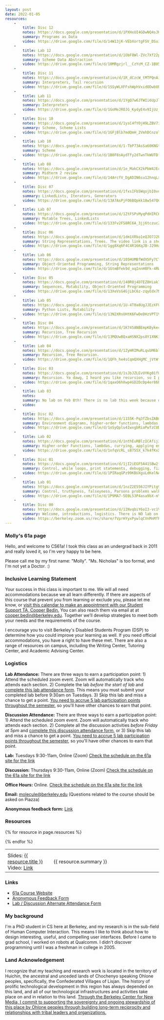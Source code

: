 ```yaml
---
layout: post
date: 2022-01-05
resources:
    -
        title: Disc 12
        notes: https://docs.google.com/presentation/d/1PXHxUI4GDwNQ4sJHlLOLRu1OlVqspkA-yvqKnkSOXRY/edit?usp=sharing
        summary: Programs as Data
        video: https://drive.google.com/file/d/14W13jK-VEbXortgFSV_DSui4UNQTbjep/view?usp=sharing
    -
        title: Lab 12
        notes: https://docs.google.com/presentation/d/1ObF8Wl-ZVc7Xf22pAxqwKxrlYya0eIpF9L7WdBLt9us/edit?usp=sharing
        summary: Scheme Data Abstraction
        video: https://drive.google.com/file/d/10MRgzjrl__CzYcM_CZ-1BU5crsI_ayql/view?usp=sharing
    -
        title: Disc 11
        notes: https://docs.google.com/presentation/d/1R_dCzcW_tMTPQnAiV3ePEbT17F2F0m3I1qYkDi1QdPQ/edit?usp=sharing
        summary: Interpreters, Tail recursion
        video: https://drive.google.com/file/d/1SSyWLXFFshWphVxidODwbUEoJyVE6sp_/view?usp=sharing
    -
        title: Lab 11
        notes: https://docs.google.com/presentation/d/1YgQ7w6JTWIi6UpJliicDIu2Yq9NgedtN-oKTi3g__pg/edit?usp=sharing
        summary: Interpreters
        video: https://drive.google.com/file/d/1GoMeJROJG_KydyE4v9IjUz_Y_LobjL7b/view?usp=sharing
    -
        title: Disc 10
        notes: https://docs.google.com/presentation/d/1ysC4fYOjH9LZBV7iXfr6A2r2B-HQoDhupWuGvFcTkAg/edit?usp=sharing
        summary: Scheme, Scheme Lists
        video: https://drive.google.com/file/d/1GFjBlb7mdQmH_2VmhDCnzoT0IKUr-6nM/view?usp=sharing
    -
        title: Lab 10
        notes: https://docs.google.com/presentation/d/1-TbP73AsSa60KNGt5C5y-d_Vv5ll-Zz7zhAthV-OCBM/edit?usp=sharing
        summary: Scheme
        video: https://drive.google.com/file/d/1B0F8sAydTfy2dTwnTkWUTDf0IjtMdnF1/view?usp=sharing
    -
        title: Lab 08
        notes: https://docs.google.com/presentation/d/1e_MakCX2kPbW4JEcftbL7KTFHheXeJ3hhY1uzJ_pBno/edit?usp=sharing
        summary: Midterm 2 review
        video: https://drive.google.com/file/d/14ArcfV_DgADIN6su12hnqLxYOK4jLqvx/view?usp=sharing
    -
        title: Disc 07
        notes: https://docs.google.com/presentation/d/1fxsIFb5WqojbI0vnU7zA1lIkMEvZCCfe4UM_aNqLMFs/edit?usp=sharing
        summary: LinkedLists, Iterators, Generators
        video: https://drive.google.com/file/d/13A7AsPjFO6BQpkk18w547QG9Gve1jgZJ/view?usp=sharing
    -
        title: Lab 07
        notes: https://docs.google.com/presentation/d/1ZtFSPsMyqPdHIRCHCESQOlwlE5JuyU06lOmJ_DvEKoM/edit?usp=sharing
        summary: Mutable Trees, LinkedLists
        video: https://drive.google.com/file/d/133Fv2FS8RC6A_3jj6tczucZeFCkfXhTm/view?usp=sharing
    -
        title: Disc 06
        notes: https://docs.google.com/presentation/d/1dm1XRko1eQJO7J2Pm5hmWvJbRf2AYWsTppYYKqpTEGQ/edit?usp=sharing
        summary: String Representations, Trees. The video link is a short but detailed walk-thru of the tree recursion problem Height from Discussion 6. If you want to watch <a href="https://drive.google.com/file/d/1ge5mCc4ZNGb09cJGwxKIrA7DoGIvkaas/view?usp=sharing">the rest of discussion 6, that link is here.</a>
        video: https://drive.google.com/file/d/1gg8Xq6F4C4R16KqJB-J29Hah_O-ZYuhJ/view?usp=sharing
    -
        title: Lab 06
        notes: https://docs.google.com/presentation/d/105HUMBfWdX5Fy7CTGTuBprESWuEfD__Bnr75dVZVAoI/edit?usp=sharing
        summary: Object-Oriented Programming, String Representations
        video: https://drive.google.com/file/d/1GtmBfek9d_oqInnH8Fk-4RWFRNq_dBq-/view?usp=sharing
    -
        title: Disc 05
        notes: https://docs.google.com/presentation/d/140R8j4D7EZ8Hiak7pzJ6bOVIUimxF8i_CsDJr12Gz8A/edit?usp=sharing
        summary: Sequences, Mutability, Object-Oriented Programming
        video: https://drive.google.com/file/d/13XeVsG4GjLbC6z-zqyEdx7N3ojNocRNh/view?usp=sharing
    -
        title: Lab 05
        notes: https://docs.google.com/presentation/d/1U-4T0a8UgJJEzXF0fuHS6gbAdf57L3e6CZvzUwFQXBc/edit?usp=sharing
        summary: Python Lists, Mutability
        video: https://drive.google.com/file/d/13N2XRsUHtK6FwDeDHzVPT1VUnYTeuW0H/view?usp=sharing
    -
        title: Disc 04
        notes: https://docs.google.com/presentation/d/1K745ANBEmpKBykecTpnmXsw8PPXuhs5lCwcOz-Zn4Js/edit?usp=sharing
        summary: Recursion, Tree Recursion
        video: https://drive.google.com/file/d/13MQUwBQxaHSNX2ps8Y1XNKiN8niJ7d8F/view?usp=sharing
    -
        title: Lab 04
        notes: https://docs.google.com/presentation/d/1ZyHRIMuRLqvbM6blVKTX-wzAs8fPMrT8kQ3cXklX_94/edit?usp=sharing
        summary: Recursion, Tree Recursion.
        video: https://drive.google.com/file/d/1QFh_he4sCqmQXHgMC_jVtWfIipBvrjaw/view?usp=sharing
    -
        title: Disc 03
        notes: https://docs.google.com/presentation/d/1sJbJZLEvUYKg01fUfdqHPKFHhH3UFYgacWtjqM3Z59U/edit?usp=sharing
        summary: Recursion. Yo dawg, I heard you like recursion, so I put a function call to your function inside your function.
        video: https://drive.google.com/file/d/1qaxO6hXwp4GD2DcDp4er86bUQC4T72N3/view?usp=sharing
    -
        title: Lab 03
        notes:
        summary: No lab on Feb 8th! There is no lab this week because of the midterm. Good luck!
        video: 
    -
        title: Disc 02
        notes: https://docs.google.com/presentation/d/1155K-Pq3fZbsZABmAg4i5GjHuNJsDS6a6cKqu1Csdaw/edit?usp=sharing
        summary: Environment diagrams, higher-order functions, lambdas, currying. (2022-02-03)
        video: https://drive.google.com/file/d/1oSyQplu4IwxgbRiaPwTzCUDjsEWJFINx/view?usp=sharing
    -
        title: Lab 02
        notes: https://docs.google.com/presentation/d/1nthEuRBlzICAfij3dxb1rGfDexXZ7GXkGZaiEY254uo/edit?usp=sharing
        summary: Higher-order Functions, lambdas, currying, applying environment diagrams. (2022-02-01) 
        video: https://drive.google.com/file/d/1nfqVcRL_s8755X_k7k4fKxXq1YjKDJaX/view?usp=sharing
    -
        title: Disc 01
        notes: https://docs.google.com/presentation/d/1jI2iEGF5A41SBw2f8-k0WBsV_4HxMrN6vIGhEWA795c/edit?usp=sharing
        summary: Control, while loops, print statements, debugging, fizzbuzz (great interview prep). (2022-01-27)
        video: https://drive.google.com/file/d/1PIRaqGPz99KBUXguLdKelNA1ctcGsgVk/view?usp=sharing
    -
        title: Lab 01
        notes: https://docs.google.com/presentation/d/1nzZ2E556JIYPitg9HqjlehrY9A1gkiwmBQuOCgL8E34/edit?usp=sharing
        summary: Control, truthyness, falseyness, Parsons problems walk-through at the end. (2022-01-25)
        video: https://drive.google.com/file/d/1P9MA7-5E0L53P4asa9bX-mY5DnMh0_oD/view?usp=sharing
    -
        title: Disc 00
        notes: https://docs.google.com/presentation/d/1INvqbiY6oI3-vc1VoA1sjvi0x2HeZW2YCCTWCuxAvrs/edit?usp=sharing
        summary: Welcome, introductions, logistics. There is NO lab on Jan 18th.  We will be meeting for Discussion 0 on Thursday, 01/20 at 9:30 AM! All classes start Berkeley Time, so we will officially begin at 9:40am. You're welcome to join the link as early as 9:30 to say hello! (2022-01-20)
        video: https://berkeley.zoom.us/rec/share/fVprHYyxPywlqCVnMnMfRw1kexLcCLEMTc3zondvP3xkMfNarBEls0LewBxH9Dg9.CA1huYQNgMqQHOG1
---
```


### Molly's 61a page
Hello, and welcome to CS61a! I took this class as an undergrad back in 2011 and really loved it, so I'm very happy to be here.

Please call me by my first name: "Molly". "Ms. Nicholas" is too formal, and I'm not yet a Doctor. :)

### Inclusive Learning Statement
Your success in this class is important to me. We will all need accommodations because we all learn differently. If there are aspects of this course that prevent you from learning or exclude you, please let me know, or [visit this calendar to make an appointment with our Student Support TA, Cooper Bedin.](https://calendar.google.com/calendar/u/0/selfsched?sstoken=UUVzOUpFOXhkMElOfGRlZmF1bHR8MGE2NTQ0NWZiY2E1ZWZhNWYwNzk2YWEwMWU5MzllYWU) You can also reach them via email at at cooper.bedin@berkeley.edu. Together we’ll develop strategies to meet both your needs and the requirements of the course.

I encourage you to visit Berkeley's Disabled Students Program (DSP) to determine how you could improve your learning as well. If you need official accommodations, you have a right to have these met. There are also a range of resources on campus, including the Writing Center, Tutoring Center, and Academic Advising Center.

### Logistics

**Lab Attendance:** There are three ways to earn a participation point: 1) Attend the scheduled zoom event. Zoom will automatically track who attends each section. 2) Complete the lab _before the start of lab_ and [complete this lab attendance form](https://docs.google.com/forms/d/e/1FAIpQLSfHedn-v3htHa7PnS1wIp7E1QW6dUX0Zoz8GJXQ0JS0aZilfg/viewform?fbzx=-8626112325156323470). This means you must submit your completed lab before 9:30am on Tuesdays. 3) Skip this lab and miss a chance to get a point. [You need to accrue 5 lab participation points throughout the semester](https://cs61a.org/articles/about/#grading), so you'll have other chances to earn that point.

**Discussion Attendance:** There are three ways to earn a participation point: 1) Attend the scheduled zoom event. Zoom will automatically track who attends each section. 2) Complete all the discussion activities _before Friday at 5pm_ and [complete this discussion attendance form](https://docs.google.com/forms/d/e/1FAIpQLSfHedn-v3htHa7PnS1wIp7E1QW6dUX0Zoz8GJXQ0JS0aZilfg/viewform?fbzx=-8626112325156323470), or 3) Skip this lab and miss a chance to get a point. [You need to accrue 5 lab participation points throughout the semester](https://cs61a.org/articles/about/#grading), so you'll have other chances to earn that point.

**Lab:** Tuesdays 9:30-11am, Online (Zoom) [Check the schedule on the 61a site for the link](https://sections.cs61a.org/)

**Discussion:** Thursdays 9:30-11am, Online (Zoom) [Check the schedule on the 61a site for the link](https://sections.cs61a.org/)

**Office Hours:** Online. [Check the schedule on the 61a site for the link](https://cs61a.org/office-hours/)

**Email:** molecule@berkeley.edu (Questions related to the course should be asked on Piazza)

**Anonymous feedback form:** [Link](https://docs.google.com/forms/d/e/1FAIpQLScyaVvvtFsLy_Zd-V3sdKcIkcd98GLPeitklv-WOue9oJwVHA/viewform) 

### Resources
<table class='61a-resources' style="width:100%; border-spacing:1em;">
<tr class="resources">
    <th width="30%"></th>
    <th width="70%"></th>
</tr> <!-- end column def-->

{% for resource in page.resources %}
<tr class="resources">
    <td>Slides: <a href="{{resource.notes}}">{{ resource.title }}</a><br>
    Video: <a href="{{resource.video}}">Link</a></td>
    <td>{{ resource.summary }}</td>
</tr><!--end resource-->
{% endfor %}
</table> <!--end resources-->

### Links
- [61a Course Website](https://cs61a.org/)
- [Anonymous Feedback Form](https://docs.google.com/forms/d/e/1FAIpQLScyaVvvtFsLy_Zd-V3sdKcIkcd98GLPeitklv-WOue9oJwVHA/viewform)
- [Lab / Discussion Alternate Attendance Form](https://docs.google.com/forms/d/e/1FAIpQLSfHedn-v3htHa7PnS1wIp7E1QW6dUX0Zoz8GJXQ0JS0aZilfg/viewform?fbzx=-8626112325156323470)


### My background
I'm a PhD student in CS here at Berkeley, and my research is in the sub-field of Human Computer Interaction. This means I like to think about how to design interesting, useful, and compelling user interfaces. Before I came to grad school, I worked on robots at Qualcomm. I didn't discover programming until I was a freshman in college in 2005.


### Land Acknowledgement
I recognize that my teaching and research work is located in the territory of Huichin, the ancestral and unceded lands of Chochenyo speaking Ohlone peoples, specifically, the Confederated Villages of Lisjan. The history of prolific technological development in this region has always depended on this land, and all of our technological infrastructures and activities take place on and in relation to this land. [Through the Berkeley Center for New Media, I commit to supporting the sovereignty and ongoing stewardship of this place by Ohlone peoples through building long-term reciprocity and relationships with tribal leaders and organizations.​](http://bcnm.berkeley.edu/about)